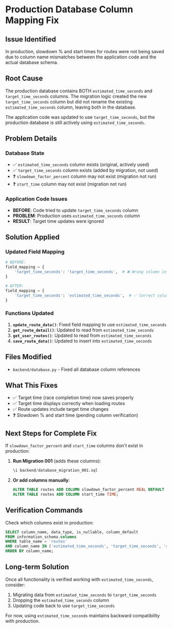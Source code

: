 # Production Database Column Mapping Fix

## Issue Identified
In production, slowdown % and start times for routes were not being saved due to column name mismatches between the application code and the actual database schema.

## Root Cause
The production database contains BOTH `estimated_time_seconds` and `target_time_seconds` columns. The migration logic created the new `target_time_seconds` column but did not rename the existing `estimated_time_seconds` column, leaving both in the database.

The application code was updated to use `target_time_seconds`, but the production database is still actively using `estimated_time_seconds`.

## Problem Details

### Database State
- ✅ `estimated_time_seconds` column exists (original, actively used)
- ✅ `target_time_seconds` column exists (added by migration, not used)
- ❓ `slowdown_factor_percent` column may not exist (migration not run)
- ❓ `start_time` column may not exist (migration not run)

### Application Code Issues
- **BEFORE**: Code tried to update `target_time_seconds` column
- **PROBLEM**: Production uses `estimated_time_seconds` column
- **RESULT**: Target time updates were ignored

## Solution Applied

### Updated Field Mapping
```python
# BEFORE:
field_mapping = {
    'target_time_seconds': 'target_time_seconds',  # ❌ Wrong column in production
}

# AFTER:
field_mapping = {
    'target_time_seconds': 'estimated_time_seconds',  # ✅ Correct column in production
}
```

### Functions Updated
1. **`update_route_data()`**: Fixed field mapping to use `estimated_time_seconds`
2. **`get_route_detail()`**: Updated to read from `estimated_time_seconds`
3. **`get_user_routes()`**: Updated to read from `estimated_time_seconds`
4. **`save_route_data()`**: Updated to insert into `estimated_time_seconds`

## Files Modified
- `backend/database.py` - Fixed all database column references

## What This Fixes
- ✅ Target time (race completion time) now saves properly
- ✅ Target time displays correctly when loading routes
- ✅ Route updates include target time changes
- ❓ Slowdown % and start time (pending column verification)

## Next Steps for Complete Fix

If `slowdown_factor_percent` and `start_time` columns don't exist in production:

1. **Run Migration 001** (adds these columns):
   ```sql
   \i backend/database_migration_001.sql
   ```

2. **Or add columns manually**:
   ```sql
   ALTER TABLE routes ADD COLUMN slowdown_factor_percent REAL DEFAULT 0;
   ALTER TABLE routes ADD COLUMN start_time TIME;
   ```

## Verification Commands

Check which columns exist in production:
```sql
SELECT column_name, data_type, is_nullable, column_default
FROM information_schema.columns 
WHERE table_name = 'routes' 
AND column_name IN ('estimated_time_seconds', 'target_time_seconds', 'slowdown_factor_percent', 'start_time')
ORDER BY column_name;
```

## Long-term Solution
Once all functionality is verified working with `estimated_time_seconds`, consider:
1. Migrating data from `estimated_time_seconds` to `target_time_seconds`
2. Dropping the `estimated_time_seconds` column
3. Updating code back to use `target_time_seconds`

For now, using `estimated_time_seconds` maintains backward compatibility with production. 